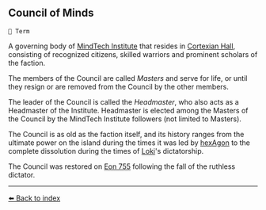 ## Council of Minds

`📑 Term`

A governing body of [MindTech Institute](/mindtech_institute.md) that resides in [Cortexian Hall](/cortexian_hall.md), consisting of recognized citizens, skilled warriors and prominent scholars of the faction.

The members of the Council are called _Masters_ and serve for life, or until they resign or are removed from the Council by the other members.

The leader of the Council is called the _Headmaster_, who also acts as a Headmaster of the Institute. Headmaster is elected among the Masters of the Council by the MindTech Institute followers (not limited to Masters).

The Council is as old as the faction itself, and its history ranges from the ultimate power on the island during the times it was led by [hexAgon](/hexagon.md) to the complete dissolution during the times of [Loki](/loki.md)'s dictatorship.

The Council was restored on [Eon 755](t/eon0755.md) following the fall of the ruthless dictator.


----------
[⬅️ Back to index](/index.md#7c90_s)